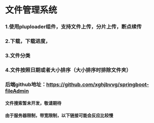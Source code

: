 # 文件管理系统
### 1.使用pluploader组件，支持文件上传，分片上传，断点续传
### 2.下载，下载进度，
### 3.文件分类
### 4.文件按照日期或者大小排序（大小排序时排除文件夹）
### 后端github地址：https://github.com/xghjbvvg/springboot-fileAdmin
#### 文件搜索暂未开发，敬请期待
#### 由于服务器限制，带宽限制，以下链接可能会反应比较慢


